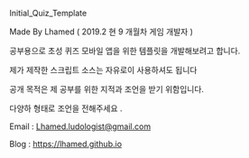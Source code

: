 Initial_Quiz_Template

Made By Lhamed ( 2019.2 현 9 개월차 게임 개발자 ) 

공부용으로 초성 퀴즈 모바일 앱을 위한 템플릿을 개발해보려고 합니다. 

제가 제작한 스크립트 소스는 자유로이 사용하셔도 됩니다 

공개 목적은 제 공부를 위한 지적과 조언을 받기 위함입니다. 

다양하 형태로 조언을 전해주세요 .

Email : Lhamed.ludologist@gmail.com 

Blog : https://lhamed.github.io

